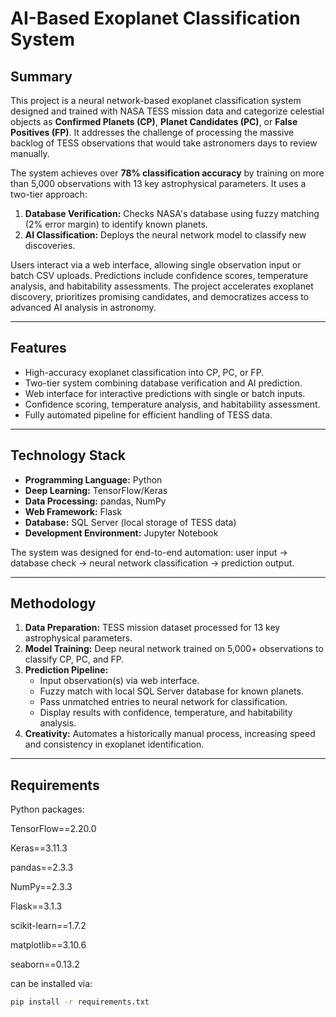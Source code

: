 # AI-Based Exoplanet Classification System

## Summary
This project is a neural network-based exoplanet classification system designed and trained with NASA TESS mission data and categorize celestial objects as **Confirmed Planets (CP)**, **Planet Candidates (PC)**, or **False Positives (FP)**. It addresses the challenge of processing the massive backlog of TESS observations that would take astronomers days to review manually.

The system achieves over **78% classification accuracy** by training on more than 5,000 observations with 13 key astrophysical parameters. It uses a two-tier approach:  
1. **Database Verification:** Checks NASA's database using fuzzy matching (2% error margin) to identify known planets.  
2. **AI Classification:** Deploys the neural network model to classify new discoveries.

Users interact via a web interface, allowing single observation input or batch CSV uploads. Predictions include confidence scores, temperature analysis, and habitability assessments. The project accelerates exoplanet discovery, prioritizes promising candidates, and democratizes access to advanced AI analysis in astronomy.

---

## Features
- High-accuracy exoplanet classification into CP, PC, or FP.  
- Two-tier system combining database verification and AI prediction.  
- Web interface for interactive predictions with single or batch inputs.  
- Confidence scoring, temperature analysis, and habitability assessment.  
- Fully automated pipeline for efficient handling of TESS data.

---

## Technology Stack
- **Programming Language:** Python  
- **Deep Learning:** TensorFlow/Keras  
- **Data Processing:** pandas, NumPy  
- **Web Framework:** Flask  
- **Database:** SQL Server (local storage of TESS data)  
- **Development Environment:** Jupyter Notebook  

The system was designed for end-to-end automation: user input → database check → neural network classification → prediction output.

---

## Methodology
1. **Data Preparation:** TESS mission dataset processed for 13 key astrophysical parameters.  
2. **Model Training:** Deep neural network trained on 5,000+ observations to classify CP, PC, and FP.  
3. **Prediction Pipeline:**  
   - Input observation(s) via web interface.  
   - Fuzzy match with local SQL Server database for known planets.  
   - Pass unmatched entries to neural network for classification.  
   - Display results with confidence, temperature, and habitability analysis.  
4. **Creativity:** Automates a historically manual process, increasing speed and consistency in exoplanet identification.

---

## Requirements
Python packages:

TensorFlow==2.20.0

Keras==3.11.3

pandas==2.3.3

NumPy==2.3.3

Flask==3.1.3

scikit-learn==1.7.2

matplotlib==3.10.6

seaborn==0.13.2

can be installed via:

```bash
pip install -r requirements.txt
